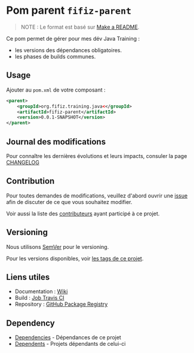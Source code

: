 # Pom parent `fifiz-parent`
> NOTE : Le format est basé sur [Make a README](https://www.makeareadme.com/#template-1).

Ce pom permet de gérer pour mes dév Java Training :
* les versions des dépendances obligatoires.
* les phases de builds communes.

## Usage
Ajouter au `pom.xml` de votre composant :
```xml
<parent>
    <groupId>org.fifiz.training.java<</groupId>
    <artifactId>fifiz-parent</artifactId>
    <version>0.0.1-SNAPSHOT</version>
</parent>
```

## Journal des modifications
Pour connaître les dernières évolutions et leurs impacts, consuler la page [CHANGELOG](CHANGELOG.md)

## Contribution
Pour toutes demandes de modifications, veuillez d'abord ouvrir une [issue](https://github.com/bdelion/fifiz-parent/issues) afin de discuter de ce que vous souhaitez modifier.

Voir aussi la liste des [contributeurs](https://github.com/bdelion/fifiz-parent/graphs/contributors) ayant participé à ce projet.

## Versioning
Nous utilisons [SemVer](http://semver.org/) pour le versioning.

Pour les versions disponibles, voir [les tags de ce projet](https://github.com/bdelion/fifiz-parent/tags).

## Liens utiles
* Documentation : [Wiki](https://github.com/bdelion/fifiz-parent/wiki)
* Build : [Job Travis CI](https://travis-ci.com/bdelion/fifiz-parent)
* Repository : [GitHub Package Registry](https://github.com/bdelion/fifiz-parent/packages)

## Dependency
* [Dependencies](https://github.com/bdelion/fifiz-parent/network/dependencies) - Dépendances de ce projet
* [Dependents](https://github.com/bdelion/fifiz-parent/network/dependents) - Projets dépendants de celui-ci